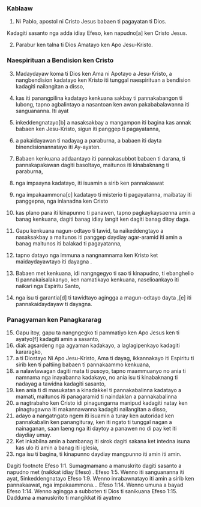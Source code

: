 ### Kablaaw

1. Ni Pablo, apostol ni Cristo Jesus babaen ti pagayatan ti Dios.

Kadagiti sasanto nga adda idiay Efeso, ken napudno[a] ken Cristo Jesus.

2. Parabur ken talna ti Dios Amatayo ken Apo Jesu-Kristo.

### Naespirituan a Bendision ken Cristo

3. Madaydayaw koma ti Dios ken Ama ni Apotayo a Jesu-Kristo, a nangbendision kadatayo ken Kristo iti tunggal naespirituan a bendision kadagiti nailangitan a disso,
4. kas iti panangpilina kadatayo kenkuana sakbay ti pannakabangon ti lubong, tapno agbalintayo a nasantoan ken awan pakababalawanna iti sanguananna. Iti ayat
5. inkeddengnatayo[b] a nasaksakbay a mangampon iti bagina kas annak babaen ken Jesu-Kristo, sigun iti panggep ti pagayatanna,
6. a pakaidayawan ti nadayag a paraburna, a babaen iti dayta binendisionannatayo iti Ay-ayaten.
7. Babaen kenkuana addaantayo iti pannakasubbot babaen ti darana, ti pannakapakawan dagiti basoltayo, maitunos iti kinabaknang ti paraburna,
8. nga impaayna kadatayo, iti isuamin a sirib ken pannakaawat
9. nga impakaammona[c] kadatayo ti misterio ti pagayatanna, maibatay iti panggepna, nga inlanadna ken Cristo
10. kas plano para iti kinapunno ti panawen, tapno pagkaykaysaenna amin a banag kenkuana, dagiti banag idiay langit ken dagiti banag ditoy daga.

11. Gapu kenkuana nagun-odtayo ti tawid, ta naikeddengtayo a nasaksakbay a maitunos iti panggep daydiay agar-aramid iti amin a banag maitunos iti balakad ti pagayatanna,
12. tapno datayo nga immuna a nangnamnama ken Kristo ket maidaydayawtayo iti dayagna .
13. Babaen met kenkuana, idi nangngegyo ti sao ti kinapudno, ti ebanghelio ti pannakaisalakanyo, ken namatikayo kenkuana, naselioankayo iti naikari nga Espiritu Santo,
14. nga isu ti garantia[d] ti tawidtayo agingga a magun-odtayo dayta ,[e] iti pannakaidaydayaw ti dayagna.

### Panagyaman ken Panagkararag

15. Gapu itoy, gapu ta nangngegko ti pammatiyo ken Apo Jesus ken ti ayatyo[f] kadagiti amin a sasanto,
16. diak agsardeng nga agyaman kadakayo, a laglagipenkayo kadagiti kararagko,
17. a ti Diostayo Ni Apo Jesu-Kristo, Ama ti dayag, ikkannakayo iti Espiritu ti sirib ken ti paltiing babaen ti pannakaammo kenkuana,
18. a nalawlawagan dagiti mata ti pusoyo, tapno maammuanyo no ania ti namnama nga inayabanna kadakayo, no ania isu ti kinabaknang ti nadayag a tawidna kadagiti sasanto,
19. ken ania ti di masukatan a kinadakkel ti pannakabalinna kadatayo a mamati, maitunos iti panagaramid ti naindaklan a pannakabalinna
20. a nagtrabaho ken Cristo idi pinagungarna manipud kadagiti natay ken pinagtugawna iti makannawanna kadagiti nailangitan a disso,
21. adayo a nangatngato ngem iti isuamin a turay ken autoridad ken pannakabalin ken panangituray, ken iti ngato ti tunggal nagan a nainaganan, saan laeng nga iti daytoy a panawen no di pay ket iti daydiay umay.
22. Ket inkabilna amin a bambanag iti sirok dagiti sakana ket intedna isuna kas ulo iti amin a banag iti iglesia,
23. nga isu ti bagina, ti kinapunno daydiay mangpunno iti amin iti amin.

Dagiti footnote
Efeso 1:1. Sumagmamano a manuskrito dagiti sasanto a napudno met (naikkat idiay Efeso) .
Efeso 1:5. Wenno iti sanguananna iti ayat, 5inkeddengnatayo
Efeso 1:9. Wenno inrabawnatayo iti amin a sirib ken pannakaawat, nga impakaammona...
Efeso 1:14. Wenno umuna a bayad
Efeso 1:14. Wenno agingga a subboten ti Dios ti sanikuana
Efeso 1:15. Dadduma a manuskrito ti mangikkat iti ayatmo
